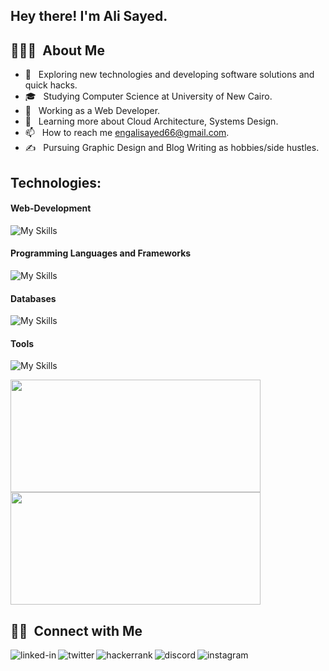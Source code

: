 

<h2> Hey there! I'm Ali Sayed.</h2>

<h2> 👨🏻‍💻 &nbsp;About Me </h2>

- 🤔 &nbsp; Exploring new technologies and developing software solutions and quick hacks.
- 🎓 &nbsp; Studying Computer Science at University of New Cairo.
- 💼 &nbsp; Working as a Web Developer.
- 🌱 &nbsp; Learning more about Cloud Architecture, Systems Design.
- 📫 &nbsp; How to reach me engalisayed66@gmail.com.
- ✍️ &nbsp; Pursuing Graphic Design and Blog Writing as hobbies/side hustles.

## Technologies:

#### Web-Development
![My Skills](https://skillicons.dev/icons?i=html,css,js,bootstrap,tailwindcss,jquery,react,redux)
#### Programming Languages and Frameworks
![My Skills](https://skillicons.dev/icons?i=c,java,python,php,laravel)
#### Databases
![My Skills](https://skillicons.dev/icons?i=mysql,mongodb)
#### Tools
![My Skills](https://skillicons.dev/icons?i=vscode,git,github,docker,xd,figma)
<br/>

<a href="https://github.com/AliEissa74">
  <img height="180em" width="400em" src="https://github-readme-stats.vercel.app/api?username=AliEissa74&theme=buefy&show_icons=true" />
  <img height="180em" width="400em" src="https://github-readme-stats.vercel.app/api/top-langs/?username=AliEissa74&theme=buefy&layout=compact" />
</a>

<br/>

<h2> 🤝🏻 &nbsp;Connect with Me </h2>

<a href="https://www.linkedin.com/in/ali-sayed-/"/><img align="left" alt="linked-in" src="https://img.shields.io/badge/linkedin-%230077B5.svg?&style=for-the-badge&logo=linkedin&logoColor=white"/></a>
<a href=https://twitter.com/ali_eissa_74><img align="left" alt="twitter" src="https://img.shields.io/badge/twitter-%231DA1F2.svg?&style=for-the-badge&logo=twitter&logoColor=white"/></a> 
<a href=https://www.hackerrank.com/alisayed74><img align="left" alt="hackerrank" src="https://img.shields.io/badge/-Hackerrank-2EC866?style=for-the-badge&logo=HackerRank&logoColor=white" /></a>
<a href=https://discord.com/users/463801304368545803><img align="left" alt="discord" src="https://img.shields.io/badge/Discord-7289DA?style=for-the-badge&logo=discord&logoColor=white"/></a> 
<a href=https://www.instagram.com/ali_eissa_74><img align="left" alt="instagram" src="https://img.shields.io/badge/Instagram-%23E4405F.svg?style=for-the-badge&logo=Instagram&logoColor=white"/></a> 




